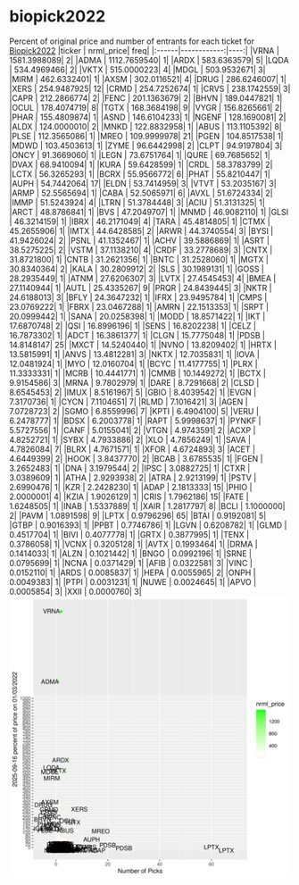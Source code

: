 # biopick2022
Percent of original price and number of entrants for each ticket for [Biopick2022](https://twitter.com/hashtag/Biopick2022)
|ticker |   nrml_price| freq|
|:------|------------:|----:|
|VRNA   | 1581.3988089|    2|
|ADMA   | 1112.7659540|    1|
|ARDX   |  583.6363579|    5|
|LQDA   |  534.4969466|    2|
|VKTX   |  515.0000223|    4|
|MDGL   |  503.9532671|    3|
|MIRM   |  462.6332401|    1|
|AXSM   |  302.0116521|    4|
|DRUG   |  286.6246007|    1|
|XERS   |  254.9487925|   12|
|CRMD   |  254.7252674|    1|
|CRVS   |  238.1742559|    3|
|CAPR   |  212.2866774|    2|
|FENC   |  201.1363679|    2|
|BHVN   |  189.0447821|    1|
|OCUL   |  178.4074719|    8|
|TGTX   |  168.3684198|    9|
|VYGR   |  156.8265661|    2|
|PHAR   |  155.4809874|    1|
|ASND   |  146.6104233|    1|
|NGENF  |  128.1690081|    2|
|ALDX   |  124.0000010|    2|
|MNKD   |  122.8832958|    1|
|ABUS   |  113.1105392|    8|
|PLSE   |  112.3565086|    1|
|MREO   |  109.9999978|   21|
|PGEN   |  104.8517538|    1|
|MDWD   |  103.4503613|    1|
|ZYME   |   96.6442998|    2|
|CLPT   |   94.9197804|    3|
|ONCY   |   91.3669060|    1|
|LEGN   |   73.6751764|    1|
|QURE   |   69.7685652|    1|
|DVAX   |   68.9410094|    1|
|KURA   |   59.6428599|    1|
|CRDL   |   58.3783799|    2|
|LCTX   |   56.3265293|    1|
|BCRX   |   55.9566772|    6|
|PHAT   |   55.8210447|    1|
|AUPH   |   54.7442064|   17|
|ELDN   |   53.7414959|    3|
|VTVT   |   53.2035167|    3|
|ARMP   |   52.5565694|    1|
|CABA   |   52.5065971|    6|
|AVXL   |   51.6724334|    2|
|IMMP   |   51.5243924|    4|
|LTRN   |   51.3784448|    3|
|ACIU   |   51.3131325|    1|
|ARCT   |   48.8786841|    1|
|BVS    |   47.2049707|    1|
|MNMD   |   46.9082110|    1|
|GLSI   |   46.3214159|    1|
|IBRX   |   46.2171049|    4|
|TARA   |   45.4814805|    1|
|CTMX   |   45.2655906|    1|
|IMTX   |   44.6428585|    2|
|ARWR   |   44.3740554|    3|
|BYSI   |   41.9426024|    2|
|PSNL   |   41.1352467|    1|
|ACHV   |   39.5886869|    1|
|ASRT   |   38.5275225|    2|
|VSTM   |   37.1138210|    4|
|CRDF   |   33.2778689|    3|
|CNTX   |   31.8721800|    1|
|CNTB   |   31.2621356|    1|
|BNTC   |   31.2528060|    1|
|MGTX   |   30.8340364|    2|
|KALA   |   30.2809912|    2|
|SLS    |   30.1989131|    1|
|GOSS   |   28.2935449|    1|
|ATNM   |   27.6206307|    3|
|LVTX   |   27.4545453|    4|
|BMEA   |   27.1140944|    1|
|AUTL   |   25.4335267|    9|
|PRQR   |   24.8439445|    3|
|NKTR   |   24.6188013|    3|
|BFLY   |   24.3647232|    1|
|IFRX   |   23.9495784|    1|
|CMPS   |   23.0769222|    1|
|FBRX   |   23.0467288|    1|
|AMRN   |   22.1513353|    1|
|SRPT   |   20.0999442|    1|
|SANA   |   20.0258398|    1|
|MODD   |   18.8571422|    1|
|IKT    |   17.6870748|    2|
|QSI    |   16.8996196|    1|
|SENS   |   16.8202238|    1|
|CELZ   |   16.7873302|    1|
|ADCT   |   16.3861377|    1|
|CLGN   |   15.7775048|    1|
|PDSB   |   14.8148147|   25|
|MXCT   |   14.5240440|    1|
|NVNO   |   13.8209402|    1|
|HRTX   |   13.5815991|    1|
|ANVS   |   13.4812281|    3|
|NKTX   |   12.7035831|    1|
|IOVA   |   12.0481924|    1|
|MYO    |   12.0160704|    1|
|BCYC   |   11.4177755|    1|
|PLRX   |   11.3333331|    1|
|MCRB   |   10.4441771|    1|
|CMMB   |   10.1449272|    1|
|BCTX   |    9.9154586|    3|
|MRNA   |    9.7802979|    1|
|DARE   |    8.7291668|    2|
|CLSD   |    8.6545453|    2|
|IMUX   |    8.5161967|    5|
|GBIO   |    8.4039542|    1|
|EVGN   |    7.3170736|    1|
|CYCN   |    7.1104651|    7|
|RLMD   |    7.1016421|    3|
|AGEN   |    7.0728723|    2|
|SGMO   |    6.8559996|    7|
|KPTI   |    6.4904100|    5|
|VERU   |    6.2478777|    1|
|BDSX   |    6.2003778|    1|
|RAPT   |    5.9998637|    1|
|PYNKF  |    5.5727556|    1|
|CANF   |    5.0155041|    2|
|VTGN   |    4.9743591|    2|
|ACXP   |    4.8252721|    1|
|SYBX   |    4.7933886|    2|
|XLO    |    4.7856249|    1|
|SAVA   |    4.7826084|    7|
|BLRX   |    4.7671571|    1|
|XFOR   |    4.6724893|    3|
|ACET   |    4.6449399|    2|
|HOOK   |    3.8437770|    2|
|BCAB   |    3.6785535|    1|
|FGEN   |    3.2652483|    1|
|DNA    |    3.1979544|    2|
|IPSC   |    3.0882725|    1|
|CTXR   |    3.0389609|    1|
|ATHA   |    2.9293938|    2|
|ATRA   |    2.9213199|    1|
|PSTV   |    2.6990476|    1|
|KZR    |    2.2428230|    1|
|ADAP   |    2.1813333|   15|
|PHIO   |    2.0000001|    4|
|KZIA   |    1.9026129|    1|
|CRIS   |    1.7962186|   15|
|FATE   |    1.6248505|    1|
|INAB   |    1.5337889|    1|
|XAIR   |    1.2817797|    8|
|BCLI   |    1.1000000|    2|
|PAVM   |    1.0891598|    9|
|LPTX   |    0.9796296|   65|
|BTAI   |    0.9192081|    5|
|GTBP   |    0.9016393|    1|
|PPBT   |    0.7746786|    1|
|LGVN   |    0.6208782|    1|
|GLMD   |    0.4517704|    1|
|BIVI   |    0.4077778|    1|
|GRTX   |    0.3877995|    1|
|TENX   |    0.3786058|    1|
|VCNX   |    0.3205128|    1|
|AVTX   |    0.1993464|    1|
|DRMA   |    0.1414033|    1|
|ALZN   |    0.1021442|    1|
|BNGO   |    0.0992196|    1|
|SRNE   |    0.0795699|    1|
|NCNA   |    0.0371429|    1|
|AFIB   |    0.0322581|    3|
|VINC   |    0.0152110|    1|
|ARDS   |    0.0085837|    1|
|HEPA   |    0.0055965|    2|
|ONPH   |    0.0049383|    1|
|PTPI   |    0.0031231|    1|
|NUWE   |    0.0024645|    1|
|APVO   |    0.0005854|    3|
|XXII   |    0.0000760|    3|
![retvspicks](biopicks.png?raw=true)
